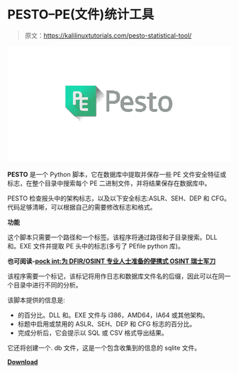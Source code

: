 # PESTO–PE(文件)统计工具

> 原文：<https://kalilinuxtutorials.com/pesto-statistical-tool/>

[![PESTO – PE (Files) Statistical Tool](img//9c2a46a0b744e328b30d94fc5e939bfd.png "PESTO – PE (Files) Statistical Tool")](https://1.bp.blogspot.com/-pyN4tEGV7w4/XbwKuE-OwkI/AAAAAAAADNw/sFhPsqGkuUYN2DsRlWaA8jjTbamEr-JYACLcBGAsYHQ/s1600/Pesto%25281%2529.png)

**PESTO** 是一个 Python 脚本，它在数据库中提取并保存一些 PE 文件安全特征或标志，在整个目录中搜索每个 PE 二进制文件，并将结果保存在数据库中。

PESTO 检查报头中的架构标志，以及以下安全标志:ASLR、SEH、DEP 和 CFG。代码足够清晰，可以根据自己的需要修改标志和格式。

**功能**

这个脚本只需要一个路径和一个标签。该程序将通过路径和子目录搜索。DLL 和。EXE 文件并提取 PE 头中的标志(多亏了 PEfile python 库)。

**也可阅读-[pock int:为 DFIR/OSINT 专业人士准备的便携式 OSINT 瑞士军刀](http://kalilinuxtutorials.com/pockint-portable-osint-swiss-army-knife-dfir-osint/)**

该程序需要一个标记，该标记将用作日志和数据库文件名的后缀，因此可以在同一个目录中进行不同的分析。

该脚本提供的信息是:

*   的百分比。DLL 和。EXE 文件与 i386，AMD64，IA64 或其他架构。
*   标题中启用或禁用的 ASLR、SEH、DEP 和 CFG 标志的百分比。
*   完成分析后，它会提示以 SQL 或 CSV 格式导出结果。

它还将创建一个. db 文件，这是一个包含收集到的信息的 sqlite 文件。

[**Download**](https://github.com/ElevenPaths/PESTO)